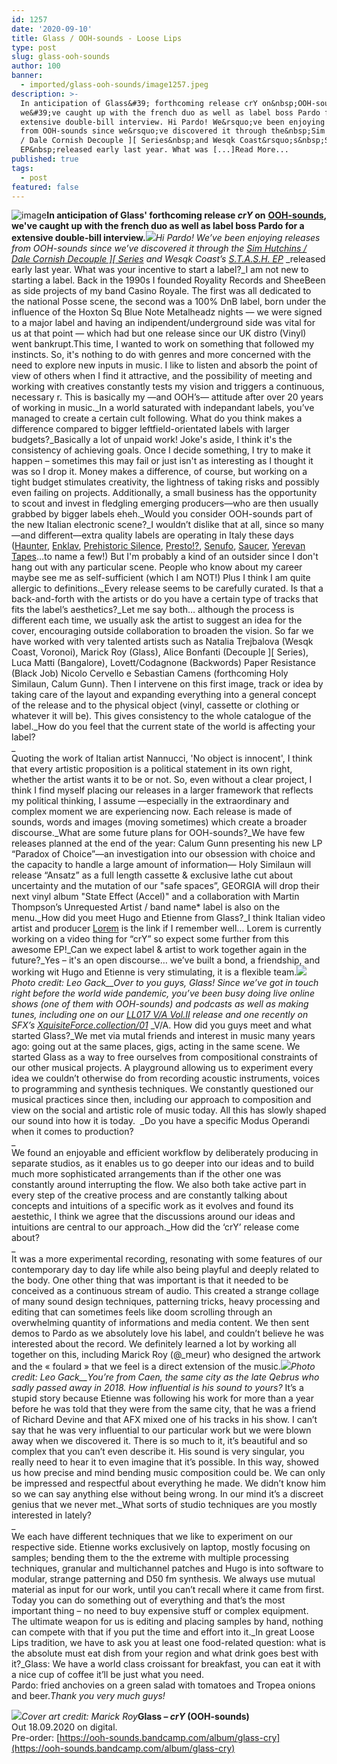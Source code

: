 ```yaml
---
id: 1257
date: '2020-09-10'
title: Glass / OOH-sounds - Loose Lips
type: post
slug: glass-ooh-sounds
author: 100
banner:
  - imported/glass-ooh-sounds/image1257.jpeg
description: >-
  In anticipation of Glass&#39; forthcoming release crY on&nbsp;OOH-sounds,
  we&#39;ve caught up with the french duo as well as label boss Pardo for a
  extensive double-bill interview. Hi Pardo! We&rsquo;ve been enjoying releases
  from OOH-sounds since we&rsquo;ve discovered it through the&nbsp;Sim Hutchins
  / Dale Cornish Decouple ][ Series&nbsp;and Wesqk Coast&rsquo;s&nbsp;S.T.A.S.H.
  EP&nbsp;released early last year. What was [...]Read More...
published: true
tags:
  - post
featured: false
---
```

![image](../imported/glass-ooh-sounds/image1257.jpeg)**In anticipation of Glass' forthcoming release _crY_ on** [**OOH-sounds**](https://ooh-sounds.bandcamp.com/)**, we've caught up with the french duo as well as label boss Pardo for a extensive double-bill interview.**![](/wp-content/uploads/live/img/wysiwyg/5f5c9fb35ec52.png)_Hi Pardo! We’ve been enjoying releases from OOH-sounds since we’ve discovered it through the_ [_Sim Hutchins / Dale Cornish Decouple \]\[ Series_](https://ooh-sounds.bandcamp.com/album/dale-cornish-sim-hutchins-decouple-series) _and Wesqk Coast’s_ [_S.T.A.S.H. EP_](https://ooh-sounds.bandcamp.com/album/wesqk-coast-s-t-a-s-h) _released early last year. What was your incentive to start a label?_I am not new to starting a label. Back in the 1990s I founded Royality Records and SheeBeen as side projects of my band Casino Royale. The first was all dedicated to the national Posse scene, the second was a 100% DnB label, born under the influence of the Hoxton Sq Blue Note Metalheadz nights — we were signed to a major label and having an indipendent/underground side was vital for us at that point — which had but one release since our UK distro (Vinyl) went bankrupt.This time, I wanted to work on something that followed my instincts. So, it's nothing to do with genres and more concerned with the need to explore new inputs in music. I like to listen and absorb the point of view of others when I find it attractive, and the possibility of meeting and working with creatives constantly tests my vision and triggers a continuous, necessary r. This is basically my —and OOH’s— attitude after over 20 years of working in music._In a world saturated with indepandant labels, you’ve managed to create a certain cult following. What do you think makes a difference compared to bigger leftfield-orientated labels with larger budgets?_Basically a lot of unpaid work! Joke's aside, I think it's the consistency of achieving goals. Once I decide something, I try to make it happen – sometimes this may fail or just isn't as interesting as I thought it was so I drop it. Money makes a difference, of course, but working on a tight budget stimulates creativity, the lightness of taking risks and possibly even failing on projects. Additionally, a small business has the opportunity to scout and invest in fledgling emerging producers—who are then usually grabbed by bigger labels eheh._Would you consider OOH-sounds part of the new Italian electronic scene?_I wouldn’t dislike that at all, since so many—and different—extra quality labels are operating in Italy these days ([Haunter](https://haunterrecords.bandcamp.com/), [Enklav](https://enklav.bandcamp.com/), [Prehistoric Silence](https://prehistoricsilence.bandcamp.com/), [Presto!?](https://prestorecords.bandcamp.com/), [Senufo](http://www.senufoeditions.com/), [Saucer](https://www.discogs.com/label/1620654-Saucers-2), [Yerevan Tapes](https://yerevantapes.bandcamp.com/)…to name a few!) But I'm probably a kind of an outsider since I don't hang out with any particular scene. People who know about my career maybe see me as self-sufficient (which I am NOT!) Plus I think I am quite allergic to definitions._Every release seems to be carefully curated. Is that a back-and-forth with the artists or do you have a certain type of tracks that fits the label’s aesthetics?_Let me say both… although the process is different each time, we usually ask the artist to suggest an idea for the cover, encouraging outside collaboration to broaden the vision. So far we have worked with very talented artists such as Natalia Trejbalova (Wesqk Coast, Voronoi), Marick Roy (Glass), Alice Bonfanti (Decouple \]\[ Series), Luca Matti (Bangalore), Lovett/Codagnone (Backwords) Paper Resistance (Black Job) Nicolo Cervello e Sebastian Camens (forthcoming Holy Similaun, Calum Gunn). Then I intervene on this first image, track or idea by taking care of the layout and expanding everything into a general concept of the release and to the physical object (vinyl, cassette or clothing or whatever it will be). This gives consistency to the whole catalogue of the label._How do you feel that the current state of the world is affecting your label?  
_  
Quoting the work of Italian artist Nannucci, 'No object is innocent', I think that every artistic proposition is a political statement in its own right, whether the artist wants it to be or not. So, even without a clear project, I think I find myself placing our releases in a larger framework that reflects my political thinking, I assume —especially in the extraordinary and complex moment we are experiencing now. Each release is made of sounds, words and images (moving sometimes) which create a broader discourse._What are some future plans for OOH-sounds?_We have few releases planned at the end of the year: Calum Gunn presenting his new LP “Paradox of Choice”—an investigation into our obsession with choice and the capacity to handle a large amount of information— Holy Similaun will release “Ansatz” as a full length cassette & exclusive lathe cut about uncertainty and the mutation of our "safe spaces”, GEORGIA will drop their next vinyl album "State Effect (Accel)" and a collaboration with Martin Thompson’s Unrequested Artist / band name\* label is also on the menu._How did you meet Hugo and Etienne from Glass?_I think Italian video artist and producer [Lorem](https://www.instagram.com/lorem_____/) is the link if I remember well… Lorem is currently working on a video thing for “crY” so expect some further  from this awesome EP!_Can we expect label & artist to work together again in the future?_Yes – it's an open discourse… we’ve built a bond, a friendship, and working wit Hugo and Etienne is very stimulating, it is a flexible team.![](/wp-content/uploads/live/img/wysiwyg/5f5c935237bd3.jpg)_Photo credit: Leo Gack__Over to you guys, Glass! Since we’ve got in touch right before the world wide pandemic, you’ve been busy doing live online shows (one of them with OOH-sounds) and podcasts as well as making tunes, including one on our_ [_LL017 V/A Vol.II_](https://looselips123.bandcamp.com/album/ll017-v-a-vol-ii-in-aid-of-ruff-sqwad-arts-foundation) _release and one recently on SFX’s_ [_XquisiteForce.collection/01_](https://sfx-space.bandcamp.com/album/xquisiteforce-collection-01) _V/A. How did you guys meet and what started Glass?_We met via mutal friends and interest in music many years ago: going out at the same places, gigs, acting in the same scene. We started Glass as a way to free ourselves from compositional constraints of our other musical projects. A playground allowing us to experiment every idea we couldn’t otherwise do from recording acoustic instruments, voices to programming and synthesis techniques. We constantly questioned our musical practices since then, including our approach to composition and view on the social and artistic role of music today. All this has slowly shaped our sound into how it is today.  _Do you have a specific Modus Operandi when it comes to production?  
_  
We found an enjoyable and efficient workflow by deliberately producing in separate studios, as it enables us to go deeper into our ideas and to build much more sophisticated arrangements than if the other one was constantly around interrupting the flow. We also both take active part in every step of the creative process and are constantly talking about concepts and intuitions of a specific work as it evolves and found its aestethic, I think we agree that the discussions around our ideas and intuitions are central to our approach._How did the ‘crY’ release come about?  
_  
It was a more experimental recording, resonating with some features of our contemporary day to day life while also being playful and deeply related to the body. One other thing that was important is that it needed to be conceived as a continuous stream of audio. This created a strange collage of many sound design techniques, patterning tricks, heavy processing and editing that can sometimes feels like doom scrolling through an overwhelming quantity of informations and media content. We then sent demos to Pardo as we absolutely love his label, and couldn’t believe he was interested about the record. We definitely learned a lot by working all together on this, including Marick Roy (@\_meur) who designed the artwork and the « foulard » that we feel is a direct extension of the music.![](/wp-content/uploads/live/img/wysiwyg/5f5c93b4882e0.jpg)_Photo credit: Leo Gack__You’re from Caen, the same city as the late Qebrus who sadly passed away in 2018. How influential is his sound to yours?_ It’s a stupid story because Etienne was following his work for more than a year before he was told that they were from the same city, that he was a friend of Richard Devine and that AFX mixed one of his tracks in his show. I can’t say that he was very influential to our particular work but we were blown away when we discovered it. There is so much to it, it’s beautiful and so complex that you can’t even describe it. His sound is very singular, you really need to hear it to even imagine that it’s possible. In this way, showed us how precise and mind bending music composition could be. We can only be impressed and respectful about everything he made. We didn’t know him so we can say anything else without being wrong. In our mind it’s a discreet genius that we never met._What sorts of studio techniques are you mostly interested in lately?  
_  
We each have different techniques that we like to experiment on our respective side. Etienne works exclusively on laptop, mostly focusing on samples; bending them to the the extreme with multiple processing techniques, granular and multichannel patches and Hugo is into software to modular, strange patterning and D50 fm synthesis. We always use mutual material as input for our work, until you can’t recall where it came from first. Today you can do something out of everything and that’s the most important thing – no need to buy expensive stuff or complex equipment. The ultimate weapon for us is editing and placing samples by hand, nothing can compete with that if you put the time and effort into it._In great Loose Lips tradition, we have to ask you at least one food-related question: what is the absolute must eat dish from your region and what drink goes best with it?_Glass: We have a world class croissant for breakfast, you can eat it with a nice cup of coffee it’ll be just what you need.  
Pardo: fried anchovies on a green salad with tomatoes and Tropea onions and beer._Thank you very much guys!_

![](/wp-content/uploads/live/img/wysiwyg/5f5c99149c94a.jpg)_Cover art credit: Marick Roy_**Glass – _crY_ (OOH-sounds)**  
Out 18.09.2020 on digital.  
Pre-order: [https://ooh-sounds.bandcamp.com/album/glass-cry](https://ooh-sounds.bandcamp.com/album/glass-cry)